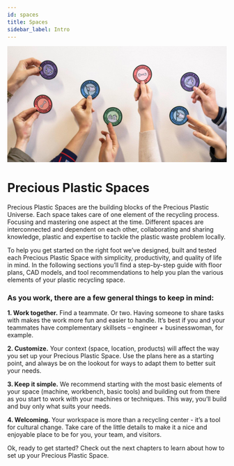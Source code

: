 ```yaml
---
id: spaces
title: Spaces
sidebar_label: Intro
---
```



<style>
:root {
  --highlight: #37b4a3;
  --hover: #37b4a3;
}
</style>

![Community Badges](assets/comm_badges.jpg)

# Precious Plastic Spaces

Precious Plastic Spaces are the building blocks of the Precious Plastic Universe. Each space takes care of one element of the recycling process. Focusing and mastering one aspect at the time. Different spaces are interconnected and dependent on each other, collaborating and sharing knowledge, plastic and expertise to tackle the plastic waste problem locally.  

To help you get started on the right foot we’ve designed, built and tested each Precious Plastic Space with simplicity, productivity, and quality of life in mind. In the following sections you’ll find a step-by-step guide with floor plans, CAD models, and tool recommendations to help you plan the various elements of your plastic recycling space.


 ### As you work, there are a few general things to keep in mind:

<b>1. Work together.</b> Find a teammate. Or two. Having someone to share tasks with makes the work more fun and easier to handle. It’s best if you and your teammates have complementary skillsets – engineer + businesswoman, for example.

<b>2. Customize.</b> Your context (space, location, products) will affect the way you set up your Precious Plastic Space. Use the plans here as a starting point, and always be on the lookout for ways to adapt them to better suit your needs.


<b>3. Keep it simple.</b> We recommend starting with the most basic elements of your space (machine, workbench, basic tools) and building out from there as you start to work with your machines or techniques. This way, you’ll build and buy only what suits your needs.

<b>4. Welcoming.</b> Your workspace is more than a recycling center - it’s a tool for cultural change. Take care of the little details to make it a nice and enjoyable place to be for you, your team, and visitors.

Ok, ready to get started? Check out the next chapters to learn about how to set up your Precious Plastic Space.
